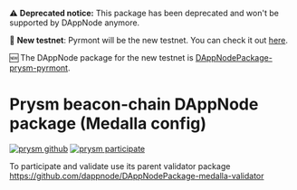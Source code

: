 :warning: **Deprecated notice:** This package has been deprecated and won't be supported by DAppNode anymore.

:newspaper: **New testnet**: Pyrmont will be the new testnet. You can check it out [here](https://pyrmont.launchpad.ethereum.org/).

:new: The DAppNode package for the new testnet is [DAppNodePackage-prysm-pyrmont](https://github.com/dappnode/DAppNodePackage-prysm-pyrmont).

# Prysm beacon-chain DAppNode package (Medalla config)

[![prysm github](https://img.shields.io/badge/prysm-Github-blue.svg)](https://prylabs.net/)
[![prysm participate](https://img.shields.io/badge/prysm-participate-753a88.svg)](https://prylabs.net/participate?node=dappnode)

To participate and validate use its parent validator package https://github.com/dappnode/DAppNodePackage-medalla-validator
